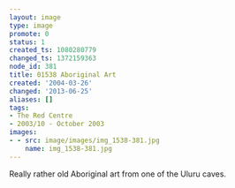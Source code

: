 ```yaml
---
layout: image
type: image
promote: 0
status: 1
created_ts: 1080280779
changed_ts: 1372159363
node_id: 381
title: 01538 Aboriginal Art
created: '2004-03-26'
changed: '2013-06-25'
aliases: []
tags:
- The Red Centre
- 2003/10 - October 2003
images:
- - src: image/images/img_1538-381.jpg
    name: img_1538-381.jpg
---
```

Really rather old Aboriginal art from one of the Uluru caves.
